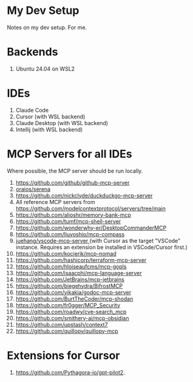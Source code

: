 # My Dev Setup
Notes on my dev setup. For me.

# Backends
1. Ubuntu 24.04 on WSL2

# IDEs
1. Claude Code
2. Cursor (with WSL backend)
3. Claude Desktop (with WSL backend)
4. Intellij (with WSL backend)

# MCP Servers for all IDEs
Where possible, the MCP server should be run locally.

1. https://github.com/github/github-mcp-server
2. [oraios/serena](https://github.com/oraios/serena)
3. https://github.com/nickclyde/duckduckgo-mcp-server
4. All reference MCP servers from https://github.com/modelcontextprotocol/servers/tree/main
5. https://github.com/alioshr/memory-bank-mcp
6. https://github.com/tumf/mcp-shell-server
7. https://github.com/wonderwhy-er/DesktopCommanderMCP
8. https://github.com/liuyoshio/mcp-compass
9. [juehang/vscode-mcp-server ](https://github.com/juehang/vscode-mcp-server) (with Cursor as the target "VSCode" instance. Requires an extension be installed in VSCode/Cursor first.)
10. https://github.com/kocierik/mcp-nomad
11. https://github.com/hashicorp/terraform-mcp-server
12. https://github.com/hloiseaufcms/mcp-gopls
13. https://github.com/isaacphi/mcp-language-server
14. https://github.com/JetBrains/mcp-jetbrains
15. https://github.com/biegehydra/BifrostMCP
16. https://github.com/yikakia/godoc-mcp-server
17. https://github.com/BurtTheCoder/mcp-shodan
18. https://github.com/fr0gger/MCP_Security
19. https://github.com/roadwy/cve-search_mcp
20. https://github.com/smithery-ai/mcp-obsidian
21. https://github.com/upstash/context7
22. https://github.com/quillopy/quillopy-mcp

# Extensions for Cursor
1. https://github.com/Pythagora-io/gpt-pilot2. 

